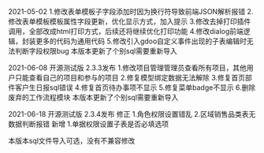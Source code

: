 2021-05-02
1.修改表单模板子字段添加时因为换行符导致前端JSON解析报错
2.修改表单模板模板属性字段更新，优化显示方式，加入提示
3.修改去掉打印插件调用，全部改成html打印方式，后续还将继续优化打印功能
4.修改dialog前端逻辑，封装更多的代码为通用代码
5.修改引入gdoo自定义事件出现的子表编辑时无法判断字段权限bug
本版本更新了个别sql需要重新导入

2021-06-08 开源测试版 2.3.3发布
1.修改项目管理管理员查看所有项目，其他用户只能查看自己的项目和参与的项目
2.修复模型绑定数据无法解除
3.修复首页部件客户生日报sql错误
4.修复首页待办事项不显示
5.修复菜单badge不显示
6.删除废弃的工作流程模块
本版本更新了个别sql需要重新导入

2021-06-18 开源测试版 2.3.4发布
修正
1.角色权限设置错乱
2.区域销售品类表无数据判断报错
新增
1.单据权限设置子表是否必填选项

本版本sql文件导入可选，没有不兼容修改